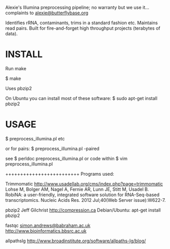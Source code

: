 Alexie's Illumina preprocessing pipeline; no warranty but we use it...
complaints to alexie@butterflybase.org

Identifies rRNA, contaminants, trims in a standard fashion etc. Maintains read pairs. Built for fire-and-forget high throughput projects (terabytes of data).


# INSTALL

Run make

$ make

Uses pbzip2

On Ubuntu you can install most of these software:
$ sudo apt-get install pbzip2

# USAGE

$ preprocess_illumina.pl <infile> <infile2> etc 

or for pairs:
$ preprocess_illumina.pl -paired <infile1> <infile2>

see
$ perldoc preprocess_illumina.pl
or code within
$ vim preprocess_illumina.pl


+++++++++++++++++++++++++
Programs used:

Trimmomatic
 http://www.usadellab.org/cms/index.php?page=trimmomatic
 Lohse M, Bolger AM, Nagel A, Fernie AR, Lunn JE, Stitt M, Usadel B. RobiNA: a user-friendly, integrated software solution for RNA-Seq-based transcriptomics. Nucleic Acids Res. 2012 Jul;40(Web Server issue):W622-7.

pbzip2
 Jeff Gilchrist
 http://compression.ca
 Debian/Ubuntu:
 apt-get install pbzip2

fastqc
 simon.andrews@babraham.ac.uk
 http://www.bioinformatics.bbsrc.ac.uk

allpathslg
 http://www.broadinstitute.org/software/allpaths-lg/blog/

